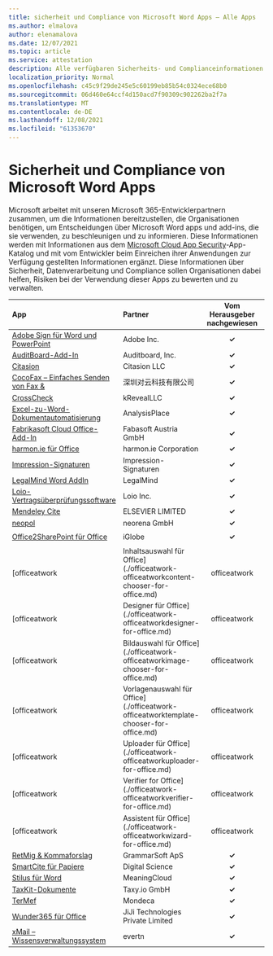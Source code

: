 ```yaml
---
title: sicherheit und Compliance von Microsoft Word Apps – Alle Apps
ms.author: elmalova
author: elenamalova
ms.date: 12/07/2021
ms.topic: article
ms.service: attestation
description: Alle verfügbaren Sicherheits- und Complianceinformationen für alle Microsoft Word Apps.
localization_priority: Normal
ms.openlocfilehash: c45c9f29de245e5c60199eb85b54c0324ece68b0
ms.sourcegitcommit: 06d460e64ccf4d150acd7f90309c902262ba2f7a
ms.translationtype: MT
ms.contentlocale: de-DE
ms.lasthandoff: 12/08/2021
ms.locfileid: "61353670"
---
```

# <a name="microsoft-word-apps-security-and-compliance"></a>Sicherheit und Compliance von Microsoft Word Apps

Microsoft arbeitet mit unseren Microsoft 365-Entwicklerpartnern zusammen, um die Informationen bereitzustellen, die Organisationen benötigen, um Entscheidungen über Microsoft Word apps und add-ins, die sie verwenden, zu beschleunigen und zu informieren. Diese Informationen werden mit Informationen aus dem [Microsoft Cloud App Security](https://www.microsoft.com/en-us/enterprise-mobility-security/cloud-app-security)-App-Katalog und mit vom Entwickler beim Einreichen ihrer Anwendungen zur Verfügung gestellten Informationen ergänzt. Diese Informationen über Sicherheit, Datenverarbeitung und Compliance sollen Organisationen dabei helfen, Risiken bei der Verwendung dieser Apps zu bewerten und zu verwalten.

| **App** | **Partner** | **Vom Herausgeber nachgewiesen** | **Zertifiziert** |
|:--------|:------------|:----------------------:|:-------------:|
| [Adobe Sign für Word und PowerPoint](./adobe-inc-sign-for-word-and-powerpoint.md) | Adobe Inc. | **✓** | <img alt="Certified application badge" src="../media/certified-badge.png" height="25" width="25" /> |
| [AuditBoard-Add-In](./auditboard-inc-add-in.md) | Auditboard, Inc. | **✓** |  |
| [Citasion](./citasion-llc.md) | Citasion LLC | **✓** |  |
| [CocoFax – Einfaches Senden von Fax &amp;](./cocofax-sending-fax-made-easy-and-secure.md) | &#28145;&#22323;&#23545;&#20113;&#31185;&#25216;&#26377;&#38480;&#20844;&#21496; | **✓** |  |
| [CrossCheck](./krevealllc-crosscheck.md) | kRevealLLC | **✓** |  |
| [Excel-zu-Word-Dokumentautomatisierung](./analysisplace-excel-to-word-document-automation.md) | AnalysisPlace | **✓** |  |
| [Fabrikasoft Cloud Office-Add-In](./fabasoft-austria-gmbh-cloud-office-add-in.md) | Fabasoft Austria GmbH | **✓** |  |
| [harmon.ie für Office](./harmonie-corporation-for-office.md) | harmon.ie Corporation | **✓** |  |
| [Impression-Signaturen](./impression-signatures.md) | Impression-Signaturen | **✓** |  |
| [LegalMind Word AddIn](./legalmind-word-addin.md) | LegalMind | **✓** |  |
| [Loio-Vertragsüberprüfungssoftware](./loio-inc-contract-review-software.md) | Loio Inc. | **✓** |  |
| [Mendeley Cite](./elsevier-limited-mendeley-cite.md) | ELSEVIER LIMITED | **✓** |  |
| [neopol](./neopolis-gmbh.md) | neorena GmbH | **✓** |  |
| [Office2SharePoint für Office](./iglobe-office2sharepoint-for-office.md) | iGlobe | **✓** | <img alt="Certified application badge" src="../media/certified-badge.png" height="25" width="25" /> |
| [officeatwork | Inhaltsauswahl für Office](./officeatwork-officeatworkcontent-chooser-for-office.md) | officeatwork | **✓** |  |
| [officeatwork | Designer für Office](./officeatwork-officeatworkdesigner-for-office.md) | officeatwork | **✓** |  |
| [officeatwork | Bildauswahl für Office](./officeatwork-officeatworkimage-chooser-for-office.md) | officeatwork | **✓** |  |
| [officeatwork | Vorlagenauswahl für Office](./officeatwork-officeatworktemplate-chooser-for-office.md) | officeatwork | **✓** |  |
| [officeatwork | Uploader für Office](./officeatwork-officeatworkuploader-for-office.md) | officeatwork | **✓** |  |
| [officeatwork | Verifier for Office](./officeatwork-officeatworkverifier-for-office.md) | officeatwork | **✓** |  |
| [officeatwork | Assistent für Office](./officeatwork-officeatworkwizard-for-office.md) | officeatwork | **✓** |  |
| [RetMig &amp; Kommaforslag](./grammarsoft-aps-retmig-and-kommaforslag.md) | GrammarSoft ApS | **✓** |  |
| [SmartCite für Papiere](./digital-science-smartcite-for-papers.md) | Digital Science | **✓** |  |
| [Stilus für Word](./meaningcloud-stilus-for-word.md) | MeaningCloud | **✓** |  |
| [TaxKit-Dokumente](./taxyio-gmbh-taxkit-docs.md) | Taxy.io GmbH | **✓** |  |
| [TerMef](./mondeca-termef.md) | Mondeca | **✓** |  |
| [Wunder365 für Office](./jiji-technologies-private-limited-wunder365-for-office.md) | JiJi Technologies Private Limited | **✓** |  |
| [xMail – Wissensverwaltungssystem](./evertn-xlaw-knowledge-management-system.md) | evertn | **✓** |  |
